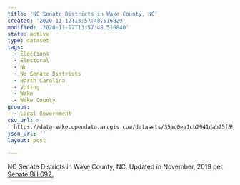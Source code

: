 ```yaml
---
title: 'NC Senate Districts in Wake County, NC'
created: '2020-11-12T13:57:48.516829'
modified: '2020-11-12T13:57:48.516840'
state: active
type: dataset
tags:
  - Elections
  - Electoral
  - Nc
  - Nc Senate Districts
  - North Carolina
  - Voting
  - Wake
  - Wake County
groups:
  - Local Government
csv_url: >-
  https://data-wake.opendata.arcgis.com/datasets/35ad0ea1cb2941dab75f8990e05287b3_0.csv?outSR=%7B%22latestWkid%22%3A32119%2C%22wkid%22%3A32119%7D
json_url: ''
layout: post

---
```

NC Senate Districts in Wake County, NC. Updated in November, 2019 per <a href='https://www.ncleg.gov/BillLookup/2019/S692' target='_blank'>Senate Bill 692.</a>
